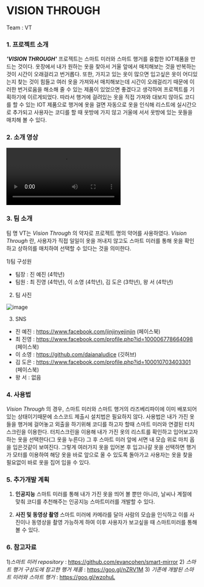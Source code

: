 ﻿# VISION THROUGH
Team : VT
### 1. 프로젝트 소개
**_'VISION THROUGH'_** 프로젝트는 스마트 미러와 스마트 행거를 융합한 IOT제품을 만드는 것이다. 옷장에서 내가 원하는 옷을 찾아서 거울 앞에서 매치해보는 것을 반복하는 것이 시간이 오래걸리고 번거롭다. 또한, 가지고 있는 옷이 많으면 입고싶은 옷이 어디있는지 찾는 것이 힘들고 여러 옷을 가져와서 매치해보는데 시간이 오래걸리기 때문에 이러한 번거로움을 해소해 줄 수 있는 제품이 있었으면 좋겠다고 생각하여 프로젝트를 기획하기에 이르게되었다. 따라서 행거에 걸려있는 옷을 직접 가져와 대보지 않아도 코디를 할 수 있는 IOT 제품으로 행거에 옷을 걸면 자동으로 옷을 인식해 리스트에 실시간으로 추가되고 사용자는 코디를 할 때 옷방에 가지 않고 거울에 서서 옷방에 있는 옷들을 매치해 볼 수 있다. 

### 2. 소개 영상
![Watch the video](https://github.com/kookmin-sw/2018-cap1-9/blob/master/doc/video/녹음%202.mp4)

### 3. 팀 소개
팀 명 VT는 _Vision Through_ 의 약자로 프로젝트 명의 약어를 사용하였다. 
 _Vision Through_ 란, 사용자가 직접 일일이 옷을 꺼내지 않고도 스마트 미러를 통해 옷을 확인하고 상하의를 매치하여 선택할 수 있다는 것을 의미한다.

1)팀 구성원 
- 팀장 : 진 예진 (4학년)
- 팀원 : 최 진영 (4학년), 이 소영 (4학년), 김 도은 (3학년), 왕 서 (4학년)

2) 팀 사진

![image](https://github.com/kookmin-sw/2018-cap1-9/blob/master/doc/images/team.jpg)

3) SNS
- 진 예진 : https://www.facebook.com/jinjinyejinjin (페이스북)
- 최 진영 : https://www.facebook.com/profile.php?id=100006778664098 (페이스북)
- 이 소영 : https://github.com/daianaludice (깃허브)
- 김 도은 : https://www.facebook.com/profile.php?id=100010703403301 (페이스북)
- 왕 서  :  없음

### 4. 사용법
 _Vision Through_ 의 경우, 스마트 미러와 스마트 행거의 라즈베리파이에 이미 배포되어있는 상태이기때문에 소스코드 제출시 설치법은 필요하지 않다.
사용법은 내가 가진 옷들을 행거에 걸어놓고 외출을 하기위해 코디를 하고자 할때 스마트 미러와 연결된 터치스크린을 이용한다. 터치스크린을 이용해
내가 가진 옷의 리스트를 확인하고 입어보고자 하는 옷을 선택한다(그 옷을 누른다) 그 후 스마트 미러 앞에 서면 내 모습 위로 마치 옵을 입은것같이 보여진다. 그렇게 여러가지 옷을 입어본 후 입고나갈 옷을 선택하면 행거가 모터를 이용하여 해당 옷을 바로 앞으로 올 수 있도록 돌아가고 사용자는 옷을 찾을 필요없이 바로 옷을 집어 입을 수 있다.
  
### 5. 추가개발 계획

 1) **인공지능**
  스마트 미러를 통해 내가 가진 옷을 띄어 볼 뿐만 아니라, 날씨나 계절에 맞춰  코디를 추천해주는 인공지능 스마트미러를  개발할 수 있다.

 2) **사진 및 동영상 촬영**
  스마트 미러에 카메라를 달아 사람의 모습을 인식하고 이를 사진이나 동영상을 촬영 가능하게 하여 이후 사용자가 보고싶을 때 스마트미러를 통해 볼 수 있다.
  
### 6. 참고자료
  1)_스마트 미러 repository_ : https://github.com/evancohen/smart-mirror
  2) _스마트 행거 구상도에 참고한 행거 제품_ : https://goo.gl/nZRV1M
  3) _기존에 개발된 스마트 미러와 스마트 행거_ : https://goo.gl/wzohuL